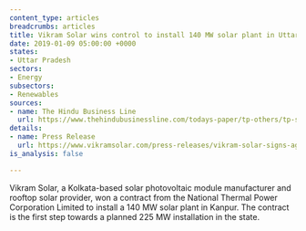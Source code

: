 ```yaml
---
content_type: articles
breadcrumbs: articles
title: Vikram Solar wins control to install 140 MW solar plant in Uttar Pradeshr
date: 2019-01-09 05:00:00 +0000
states:
- Uttar Pradesh
sectors:
- Energy
subsectors:
- Renewables
sources:
- name: The Hindu Business Line
  url: https://www.thehindubusinessline.com/todays-paper/tp-others/tp-states/article25895481.ece
details:
- name: Press Release
  url: https://www.vikramsolar.com/press-releases/vikram-solar-signs-agreement-with-ntpc-for-140-mw-solar-project/
is_analysis: false

---
```

Vikram Solar, a Kolkata-based solar photovoltaic module manufacturer and rooftop solar provider, won a contract from the National Thermal Power Corporation Limited to install a 140 MW solar plant in Kanpur. The contract is the first step towards a planned 225 MW installation in the state.